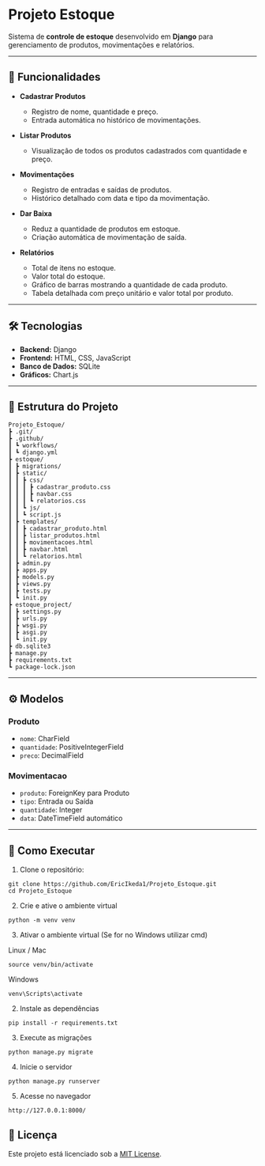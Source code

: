 # Projeto Estoque

Sistema de **controle de estoque** desenvolvido em **Django** para gerenciamento de produtos, movimentações e relatórios.

---

## 📌 Funcionalidades

- **Cadastrar Produtos**
  - Registro de nome, quantidade e preço.
  - Entrada automática no histórico de movimentações.

- **Listar Produtos**
  - Visualização de todos os produtos cadastrados com quantidade e preço.

- **Movimentações**
  - Registro de entradas e saídas de produtos.
  - Histórico detalhado com data e tipo da movimentação.

- **Dar Baixa**
  - Reduz a quantidade de produtos em estoque.
  - Criação automática de movimentação de saída.

- **Relatórios**
  - Total de itens no estoque.
  - Valor total do estoque.
  - Gráfico de barras mostrando a quantidade de cada produto.
  - Tabela detalhada com preço unitário e valor total por produto.

---

## 🛠 Tecnologias

- **Backend:** Django  
- **Frontend:** HTML, CSS, JavaScript  
- **Banco de Dados:** SQLite  
- **Gráficos:** Chart.js  

---

## 📂 Estrutura do Projeto

```
Projeto_Estoque/
┣ .git/
┣ .github/
┃ ┗ workflows/
┃ ┗ django.yml
┣ estoque/
┃ ┣ migrations/
┃ ┣ static/
┃ ┃ ┣ css/
┃ ┃ ┃ ┣ cadastrar_produto.css
┃ ┃ ┃ ┣ navbar.css
┃ ┃ ┃ ┗ relatorios.css
┃ ┃ ┗ js/
┃ ┃ ┗ script.js
┃ ┣ templates/
┃ ┃ ┣ cadastrar_produto.html
┃ ┃ ┣ listar_produtos.html
┃ ┃ ┣ movimentacoes.html
┃ ┃ ┣ navbar.html
┃ ┃ ┗ relatorios.html
┃ ┣ admin.py
┃ ┣ apps.py
┃ ┣ models.py
┃ ┣ views.py
┃ ┣ tests.py
┃ ┗ init.py
┣ estoque_project/
┃ ┣ settings.py
┃ ┣ urls.py
┃ ┣ wsgi.py
┃ ┣ asgi.py
┃ ┗ init.py
┣ db.sqlite3
┣ manage.py
┣ requirements.txt
┗ package-lock.json
```

---

## ⚙️ Modelos

### Produto
- `nome`: CharField
- `quantidade`: PositiveIntegerField
- `preco`: DecimalField

### Movimentacao
- `produto`: ForeignKey para Produto
- `tipo`: Entrada ou Saída
- `quantidade`: Integer
- `data`: DateTimeField automático

---

## 🏃 Como Executar

1. Clone o repositório:
   
```
git clone https://github.com/EricIkeda1/Projeto_Estoque.git
cd Projeto_Estoque
```

2. Crie e ative o ambiente virtual 
```
python -m venv venv
```

3. Ativar o ambiente virtual (Se for no Windows utilizar cmd)

Linux / Mac
```
source venv/bin/activate
```

Windows
```
venv\Scripts\activate
```

2. Instale as dependências
   
```
pip install -r requirements.txt
```

3. Execute as migrações
```
python manage.py migrate
```

4. Inicie o servidor
```
python manage.py runserver
```

5. Acesse no navegador
```
http://127.0.0.1:8000/
```

## 📄 Licença

Este projeto está licenciado sob a [MIT License](LICENSE).